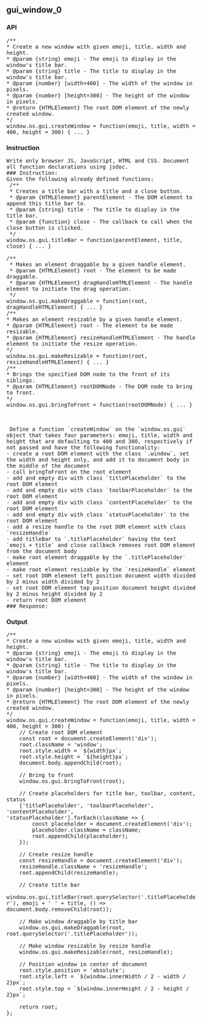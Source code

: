 ## gui_window_0
### API
<pre style='text-wrap: wrap'>/**
* Create a new window with given emoji, title, width and height.
* @param {string} emoji - The emoji to display in the window's title bar.
* @param {string} title - The title to display in the window's title bar.
* @param {number} [width=400] - The width of the window in pixels.
* @param {number} [height=300] - The height of the window in pixels.
* @return {HTMLElement} The root DOM element of the newly created window.
*/
window.os.gui.createWindow = function(emoji, title, width = 400, height = 300) { ... }
</pre>
### Instruction
<pre style='text-wrap: wrap'>Write only browser JS, JavaScript, HTML and CSS. Document all function declarations using jsdoc.
### Instruction:
Given the following already defined functions:
 /**
 * Creates a title bar with a title and a close button.
 * @param {HTMLElement} parentElement - The DOM element to append this title bar to.
 * @param {string} title - The title to display in the title bar.
 * @param {function} close - The callback to call when the close button is clicked.
 */
window.os.gui.titleBar = function(parentElement, title, close) { ... }

/**
 * Makes an element draggable by a given handle element.
 * @param {HTMLElement} root - The element to be made draggable.
 * @param {HTMLElement} dragHandleHTMLElement - The handle element to initiate the drag operation.
 */
window.os.gui.makeDraggable = function(root, dragHandleHTMLElement) { ... }
/**
* Makes an element resizable by a given handle element.
* @param {HTMLElement} root - The element to be made resizable.
* @param {HTMLElement} resizeHandleHTMLElement - The handle element to initiate the resize operation.
*/
window.os.gui.makeResizable = function(root, resizeHandleHTMLElement) { ... }
/**
* Brings the specified DOM node to the front of its siblings.
* @param {HTMLElement} rootDOMNode - The DOM node to bring to front.
*/
window.os.gui.bringToFront = function(rootDOMNode) { ... }



 Define a function `createWindow` on the `window.os.gui` object that takes four parameters: emoji, title, width and height that are defaulting to 400 and 300, respectively if not passed and have the following functionality:
- create a root DOM element with the class `.window`, set the width and height only, and add it to document body in the middle of the document
- call bringToFront on the root element
- add and empty div with class `titlePlaceholder` to the root DOM element
- add and empty div with class `toolbarPlaceholder` to the root DOM element
- add and empty div with class `contentPlaceholder` to the root DOM element
- add and empty div with class `statusPlaceholder` to the root DOM element
- add a resize handle to the root DOM element with class `resizeHandle`
- add titleBar to `.titlePlaceholder` having the text `emoji + title` and close callback removes root DOM element from the document body
- make root element draggable by the `.titlePlaceholder` element
- make root element resizable by the `resizeHandle` element
- set root DOM element left position document width divided by 2 minus width divided by 2
- set root DOM element top position document height divided by 2 minus height divided by 2
- return root DOM element 
### Response:
</pre>
### Output
<pre style='text-wrap: wrap'>/**
* Create a new window with given emoji, title, width and height.
* @param {string} emoji - The emoji to display in the window's title bar.
* @param {string} title - The title to display in the window's title bar.
* @param {number} [width=400] - The width of the window in pixels.
* @param {number} [height=300] - The height of the window in pixels.
* @return {HTMLElement} The root DOM element of the newly created window.
*/
window.os.gui.createWindow = function(emoji, title, width = 400, height = 300) {
    // Create root DOM element
    const root = document.createElement('div');
    root.className = 'window';
    root.style.width = `${width}px`;
    root.style.height = `${height}px`;
    document.body.appendChild(root);
    
    // Bring to front
    window.os.gui.bringToFront(root);
    
    // Create placeholders for title bar, toolbar, content, status
    ['titlePlaceholder', 'toolbarPlaceholder', 'contentPlaceholder', 'statusPlaceholder'].forEach(className => {
        const placeholder = document.createElement('div');
        placeholder.className = className;
        root.appendChild(placeholder);
    });
    
    // Create resize handle
    const resizeHandle = document.createElement('div');
    resizeHandle.className = 'resizeHandle';
    root.appendChild(resizeHandle);
    
    // Create title bar
    window.os.gui.titleBar(root.querySelector('.titlePlaceholder'), emoji + ' ' + title, () => document.body.removeChild(root));
    
    // Make window draggable by title bar
    window.os.gui.makeDraggable(root, root.querySelector('.titlePlaceholder'));
    
    // Make window resizable by resize handle
    window.os.gui.makeResizable(root, resizeHandle);
    
    // Position window in center of document
    root.style.position = 'absolute';
    root.style.left = `${window.innerWidth / 2 - width / 2}px`;
    root.style.top = `${window.innerHeight / 2 - height / 2}px`;
    
    return root;
};

</pre>
